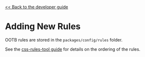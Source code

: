 [<< Back to the developer guide](../developer_guide)

# Adding New Rules

OOTB rules are stored in the `packages/config/rules` folder.

See the [css-rules-tool guide](../overview) for details on the ordering of the rules.
